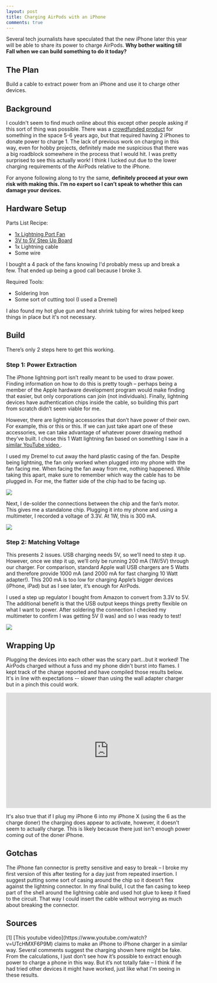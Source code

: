 ```yaml
---
layout: post
title: Charging AirPods with an iPhone
comments: true
---
```


<meta property="og:image" content="http://raw.githubusercontent.com/sunnybala/sunnybala.github.io/master/assets/solder_lightning.jpg"/>

Several tech journalists have speculated that the new iPhone later this year will be able to share its power to charge AirPods. **Why bother waiting till Fall when we can build something to do it today?**

<style>
.center {
    display: block;
    margin-left: auto;
    margin-right: auto;
}

</style>

## The Plan

Build a cable to extract power from an iPhone and use it to charge other devices. 

## Background

I couldn't seem to find much online about this except other people asking if this sort of thing was possible. There was a [crowdfunded product](https://www.indiegogo.com/projects/chargebite-a-social-charger "Indiegogo") for something in the space 5-6 years ago, but that required having 2 iPhones to donate power to charge 1. The lack of previous work on charging in this way, even for hobby projects, definitely made me suspicious that there was a big roadblock somewhere in the process that I would hit. I was pretty surprised to see this actually work! I think I lucked out due to the lower charging requirements of the AirPods relative to the iPhone.

For anyone following along to try the same, **definitely proceed at your own risk with making this. I’m no expert so I can’t speak to whether this can damage your devices.**

## Hardware Setup

Parts List Recipe:
- [1x Lightning Port Fan](https://www.amazon.com/gp/product/B078P7WVKD "Amazon")
- [3V to 5V Step Up Board](https://www.amazon.com/gp/product/B07F266X24 "Amazon")
- 1x Lightning cable
- Some wire

I bought a 4 pack of the fans knowing I'd probably mess up and break a few. That ended up being a good call because I broke 3. 

Required Tools:
- Soldering Iron
- Some sort of cutting tool (I used a Dremel)

I also found my hot glue gun and heat shrink tubing for wires helped keep things in place but it's not necessary.

## Build

 There’s only 2 steps here to get this working.

### Step 1: Power Extraction

The iPhone lightning port isn’t really meant to be used to draw power. Finding information on how to do this is pretty tough – perhaps being a member of the Apple hardware development program would make finding that easier, but only corporations can join (not individuals). Finally, lightning devices have authentication chips inside the cable, so building this part from scratch didn’t seem viable for me.

However, there are lightning accessories that don’t have power of their own. For example, this or this or this. If we can just take apart one of these accessories, we can take advantage of whatever power drawing method they’ve built. I chose this 1 Watt lightning fan based on something I saw in a <a href="#sources"> similar YouTube video </a>.

I used my Dremel to cut away the hard plastic casing of the fan. Despite being lightning, the fan only worked when plugged into my phone with the fan facing me. When facing the fan away from me, nothing happened. While taking this apart, make sure to remember which way the cable has to be plugged in. For me, the flatter side of the chip had to be facing up.

<img src="https://raw.githubusercontent.com/sunnybala/sunnybala.github.io/master/assets/fan_cut.jpg" class="center"/>

Next, I de-solder the connections between the chip and the fan’s motor. This gives me a standalone chip. Plugging it into my phone and using a multimeter, I recorded a voltage of 3.3V. At 1W, this is 300 mA.

<img src="https://raw.githubusercontent.com/sunnybala/sunnybala.github.io/master/assets/de_solder.jpg" class="center"/>

### Step 2: Matching Voltage

This presents 2 issues. USB charging needs 5V, so we’ll need to step it up. However, once we step it up, we’ll only be running 200 mA (1W/5V) through our charger. For comparison, standard Apple wall USB chargers are 5 Watts and therefore provide 1000 mA (and 2000 mA for fast charging 10 Watt adapter!). This 200 mA is too low for charging Apple’s bigger devices (iPhone, iPad) but as I see later, it’s enough for AirPods.

I used a step up regulator I bought from Amazon to convert from 3.3V to 5V. The additional benefit is that the USB output keeps things pretty flexible on what I want to power. After soldering the connection I checked my multimeter to confirm I was getting 5V (I was) and so I was ready to test!

<img src="https://raw.githubusercontent.com/sunnybala/sunnybala.github.io/master/assets/solder_lightning.jpg" class="center"/>

## Wrapping Up

Plugging the devices into each other was the scary part...but it worked! The AirPods charged without a fuss and my phone didn't burst into flames. I kept track of the charge reported and have compiled those results below. It's in  line with expectations -- slower than using the wall adapter charger but in a pinch this could work.

<iframe width="560" height="315" class="center" src="https://www.youtube.com/embed/kXKbaTPtOZc" frameborder="0" allow="autoplay; encrypted-media" allowfullscreen></iframe>

It's also true that if I plug my iPhone 6 into my iPhone X (using the 6 as the charge doner) the charging does appear to activate, however, it doesn't seem to actually charge. This is likely because there just isn't enough power coming out of the doner iPhone. 

## Gotchas

The iPhone fan connector is pretty sensitive and easy to break – I broke my first version of this after testing for a day just from repeated insertion. I suggest putting some sort of casing around the chip so it doesn’t flex against the lightning connector. In my final build, I cut the fan casing to keep part of the shell around the lightning cable and used hot glue to keep it fixed to the circuit. That way I could insert the cable without worrying as much about breaking the connector.

 
## Sources

<div id="sources">
[1] [This youtube video](https://www.youtube.com/watch?v=UTcHMXF6P9M) claims to make an iPhone to iPhone charger in a similar way. Several comments suggest the charging shown here might be fake. From the calculations, I just don’t see how it’s possible to extract enough power to charge a phone in this way. But it’s not totally fake – I think if he had tried other devices it might have worked, just like what I'm seeing in these results. 
<div>